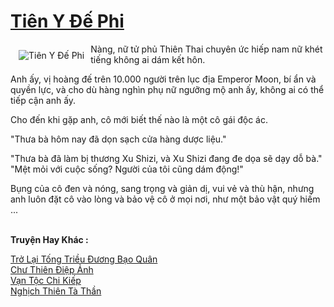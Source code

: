 <a href="https://truyenwiki.net/tien-y-de-phi.36543/" title="Tiên Y Đế Phi"><h1>Tiên Y Đế Phi</h1></a><div style="display:table"><img align="right" style="float: left; padding: 10px;" src="https://truyenwiki.net/a/img/str/src/36543.jpg" alt="Tiên Y Đế Phi">Nàng, nữ tử phủ Thiên Thai chuyên ức hiếp nam nữ khét tiếng không ai dám kết hôn.<p></p> Anh ấy, vị hoàng đế trên 10.000 người trên lục địa Emperor Moon, bí ẩn và quyền lực, và cho dù hàng nghìn phụ nữ ngưỡng mộ anh ấy, không ai có thể tiếp cận anh ấy.<p></p> Cho đến khi gặp anh, cô mới biết thế nào là một cô gái độc ác.<p></p> "Thưa bà hôm nay đã dọn sạch cửa hàng dược liệu."<p></p> "Thưa bà đã làm bị thương Xu Shizi, và Xu Shizi đang đe dọa sẽ dạy dỗ bà." "Mệt mỏi với cuộc sống? Người của tôi cũng dám động!"<p></p> Bụng của cô đen và nóng, sang trọng và giản dị, vui vẻ và thù hận, nhưng anh luôn đặt cô vào lòng và bảo vệ cô ở mọi nơi, như một bảo vật quý hiếm ...</div><p><br><b>Truyện Hay Khác :</b></p><a href="https://truyenwiki.net/tro-lai-tong-trieu-duong-bao-quan.35948/" alt="Trở Lại Tống Triều Đương Bạo Quân">Trở Lại Tống Triều Đương Bạo Quân</a><br/><a href="https://sangtacviet.wordpress.com/2020/10/22/chu-thien-diep-anh/" alt="Chư Thiên Điệp Ảnh">Chư Thiên Điệp Ảnh</a><br/><a href="https://github.com/nownovels/wikidich/tree/master/truyenhay/35054" alt="Vạn Tộc Chi Kiếp">Vạn Tộc Chi Kiếp</a><br/><a href="https://sangtacviet.wordpress.com/2020/10/22/nghich-thien-ta-than/" alt="Nghịch Thiên Tà Thần">Nghịch Thiên Tà Thần</a><br/>